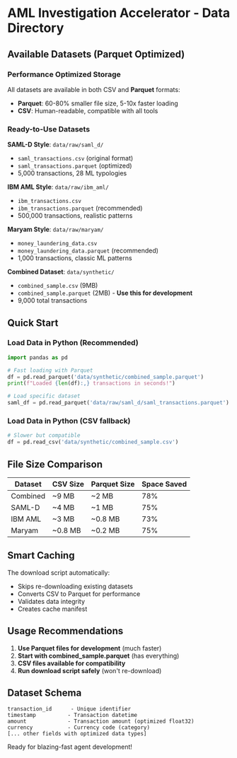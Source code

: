 # AML Investigation Accelerator - Data Directory

## Available Datasets (Parquet Optimized)

### Performance Optimized Storage
All datasets are available in both CSV and **Parquet** formats:
- **Parquet**: 60-80% smaller file size, 5-10x faster loading
- **CSV**: Human-readable, compatible with all tools

### Ready-to-Use Datasets

**SAML-D Style**: `data/raw/saml_d/`
- `saml_transactions.csv` (original format)
- `saml_transactions.parquet` (optimized)
- 5,000 transactions, 28 ML typologies

**IBM AML Style**: `data/raw/ibm_aml/`
- `ibm_transactions.csv` 
- `ibm_transactions.parquet` (recommended)
- 500,000 transactions, realistic patterns

**Maryam Style**: `data/raw/maryam/`
- `money_laundering_data.csv`
- `money_laundering_data.parquet` (recommended)
- 1,000 transactions, classic ML patterns

**Combined Dataset**: `data/synthetic/`
- `combined_sample.csv` (9MB)
- `combined_sample.parquet` (2MB) - **Use this for development**
- 9,000 total transactions

## Quick Start

### Load Data in Python (Recommended)
```python
import pandas as pd

# Fast loading with Parquet
df = pd.read_parquet('data/synthetic/combined_sample.parquet')
print(f"Loaded {len(df):,} transactions in seconds!")

# Load specific dataset
saml_df = pd.read_parquet('data/raw/saml_d/saml_transactions.parquet')
```

### Load Data in Python (CSV fallback)
```python
# Slower but compatible
df = pd.read_csv('data/synthetic/combined_sample.csv')
```

## File Size Comparison

| Dataset | CSV Size | Parquet Size | Space Saved |
|---------|----------|--------------|-------------|
| Combined | ~9 MB | ~2 MB | 78% |
| SAML-D | ~4 MB | ~1 MB | 75% |
| IBM AML | ~3 MB | ~0.8 MB | 73% |
| Maryam | ~0.8 MB | ~0.2 MB | 75% |

## Smart Caching

The download script automatically:
- Skips re-downloading existing datasets
- Converts CSV to Parquet for performance
- Validates data integrity
- Creates cache manifest

## Usage Recommendations

1. **Use Parquet files for development** (much faster)
2. **Start with combined_sample.parquet** (has everything)
3. **CSV files available for compatibility**
4. **Run download script safely** (won't re-download)

## Dataset Schema

```
transaction_id      - Unique identifier
timestamp          - Transaction datetime  
amount             - Transaction amount (optimized float32)
currency           - Currency code (category)
[... other fields with optimized data types]
```

Ready for blazing-fast agent development!
